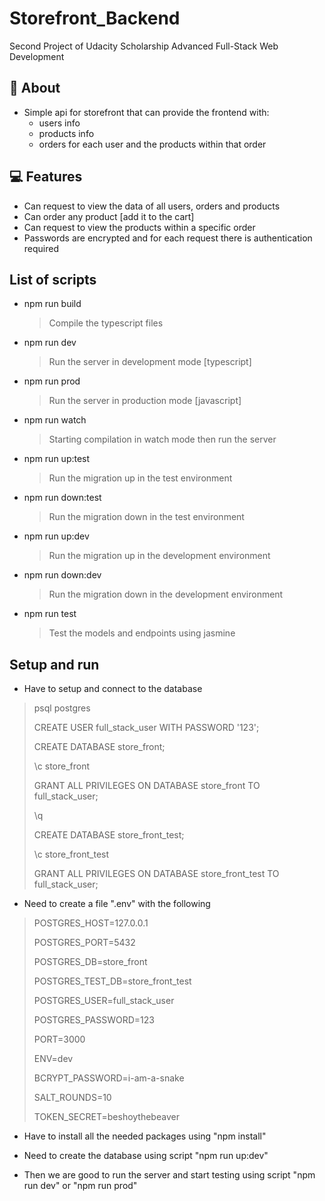# Storefront_Backend

Second Project of Udacity Scholarship Advanced Full-Stack Web Development

## 📙 About

- Simple api for storefront that can provide the frontend with:
   * users info
   * products info
   * orders for each user and the products within that order

## 💻 Features

- Can request to view the data of all users, orders and products
- Can order any product [add it to the cart]
- Can request to view the products within a specific order
- Passwords are encrypted and for each request there is authentication required

## List of scripts

- npm run build

  > Compile the typescript files

- npm run dev

  > Run the server in development mode [typescript]

- npm run prod

  > Run the server in production mode [javascript]

- npm run watch

  > Starting compilation in watch mode then run the server

- npm run up:test

  > Run the migration up in the test environment

- npm run down:test

  > Run the migration down in the test environment

- npm run up:dev

  > Run the migration up in the development environment

- npm run down:dev

  > Run the migration down in the development environment

- npm run test
  > Test the models and endpoints using jasmine

## Setup and run

- Have to setup and connect to the database

> psql postgres
>
> CREATE USER full_stack_user WITH PASSWORD '123';
>
> CREATE DATABASE store_front;
>
> \c store_front
>
> GRANT ALL PRIVILEGES ON DATABASE store_front TO full_stack_user;
>
> \q
>
> CREATE DATABASE store_front_test;
>
> \c store_front_test
>
> GRANT ALL PRIVILEGES ON DATABASE store_front_test TO full_stack_user;

- Need to create a file ".env" with the following

> POSTGRES_HOST=127.0.0.1
>
> POSTGRES_PORT=5432
>
> POSTGRES_DB=store_front
>
> POSTGRES_TEST_DB=store_front_test
>
> POSTGRES_USER=full_stack_user
>
> POSTGRES_PASSWORD=123
>
> PORT=3000
>
> ENV=dev
>
> BCRYPT_PASSWORD=i-am-a-snake
>
> SALT_ROUNDS=10
>
> TOKEN_SECRET=beshoythebeaver

- Have to install all the needed packages using "npm install"

- Need to create the database using script "npm run up:dev"

- Then we are good to run the server and start testing using script "npm run dev" or "npm run prod"
